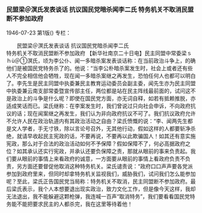 ### 民盟梁＠溟氏发表谈话  抗议国民党暗杀闻李二氏  特务机关不取消民盟断不参加政府

1946-07-23
第1版()
专栏：

　　民盟梁＠溟氏发表谈话
    抗议国民党暗杀闻李二氏     
    特务机关不取消民盟断不参加政府
    【新华社南京二十日电】民主同盟中常委梁ｓｈù＠①溟氏，顷为李公仆、闻一多暗杀案发表谈话称：在当前政治斗争上，的确他们是被国民党特务杀了的。他说：“当李公朴暗杀案发生时，社会上或者还有些人不完全相信他会牺牲，现在闻一多暗杀案继之再发生，恐怕任何人也都可以明白了。李先生是民主同盟中执委兼民主教育运动委员会副主委，闻先生亦为民主同盟中执委兼云南支部常委暨宣传部主任，两位都是站在民主阵线最前面的，试问这不是政治上的斗争是什么呢？即使在国民党方面，亦无词自释，如若有抵赖推脱，亦适成笑话而已。梁氏继称：在李案发生时，我们曾说过只向社会申诉，不向政府抗议的话；现在闻案继之再发生，我们认为非向政府抗议不可了。我们抗议政府允许不允许人民在政治轨道内有其政治活动之自由？梁氏愤慨的说：“李、闻两先生都是文人学者，手无寸铁，除以言论号召外，无其他行动，假如这样的人都要斩净杀绝，就请早收起民主宪政的话，不要再说，不要再以此欺骗国人！如其还有意实施宪政，那么对于合法的政治活动如何不予保障？假如保障不了，何必高据政府之位？如其承认还实行宪政，并承认还要负保障之责，那就从眼前的事来负责起。我们要从眼前的事情上来看政府的诚意，一方面要从眼前的事情上看政府负责不负责，另方面还要督促他取消这种特务机关。梁氏谴责说：“政府口口声声要各党派参加到政府里来，但同时却拿特务机关监视我们，威胁我们，试问我们怎么能参加呢？至此，梁氏正告国民党当局称：特务机关不取消，民主同盟断不参加政府。最后梁氏表示，我个人本想要退出现实政治，致力文化工作，但是像今天这样，我却无法退出，我不能躲避这颗枪弹，我连喊一百声“取消特务”，我们要看看国民党特务能不能把要求民主的人都杀完，我在这里等待着他！
